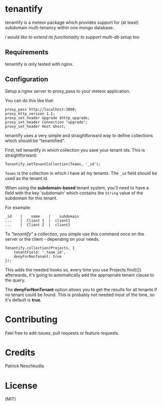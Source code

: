 tenantify
=========

tenantify is a meteor package which provides support
for (at least) subdomain multi-tenancy within one mongo database.

*i would like to extend its functionality to support multi-db setup too*

Requirements
-------------

tenantify is only tested with nginx.

Configuration
-------------

Setup a nginx server to proxy_pass to your meteor application.

You can do this like that:

    proxy_pass http://localhost:3000;
    proxy_http_version 1.1;
    proxy_set_header Upgrade $http_upgrade;
    proxy_set_header Connection "upgrade";
    proxy_set_header Host $host;

tenantify uses a very simple and straightforward way
to define collections which should be "tenantified".

First, tell tenantify in which collection you save your tenant ids. This is straightforward:

	Tenantify.setTenantCollection(Teams, '_id');

`Teams` is the collection in which I have all my tenants. The `_id` field should be used as the tenant id.

When using the **subdomain-based** tenant system, you'll need to have a field with the key 'subdomain' which contains the `String` value of the subdomain for this tenant.

For example:

	_id    |    name    |    subdomain
	...    |  Client 1  |  client1
	...    |  Client 2  |  client2

To *"tenantify"* a collection, you simple use this command once on the server or the client - depending on your needs.

	Tenantify.collection(Projects, {
		tenantField: '_team_id',
		denyForNonTenant: true
	});

This adds the needed hooks so, every time you use Projects.find({}) afterwards, it's going to automatically add the appropriate tenant clause to the query.

The **denyForNonTenant** option allows you to get the results for all tenants if no tenant could be found. This is probably not needed most of the time, so it's default is **true**.

Contributing
============

Feel free to add issues, pull requests or feature requests.

Credits
============
Patrick Neschkudla

License
============
(MIT)
